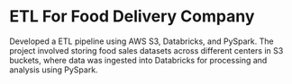 # ETL For Food Delivery Company

Developed a ETL pipeline using AWS S3, Databricks, and PySpark. The project involved storing food sales datasets across different centers in S3 buckets, where data was ingested into Databricks for processing and analysis using PySpark.
